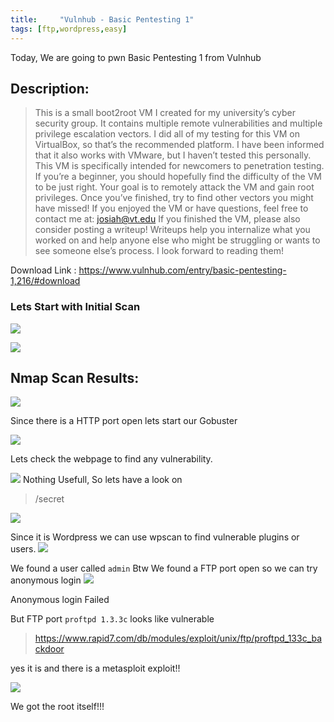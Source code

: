 ```yaml
---
title:     "Vulnhub - Basic Pentesting 1"
tags: [ftp,wordpress,easy]
---
```


Today, We are going to pwn Basic Pentesting 1 from Vulnhub

## Description:

> This is a small boot2root VM I created for my university’s cyber security group. It contains multiple remote vulnerabilities and multiple privilege escalation vectors. I did all of my testing for this VM on VirtualBox, so that’s the recommended platform. I have been informed that it also works with VMware, but I haven’t tested this personally.
 This VM is specifically intended for newcomers to penetration testing. If you’re a beginner, you should hopefully find the difficulty of the VM to be just right.
Your goal is to remotely attack the VM and gain root privileges. Once you’ve finished, try to find other vectors you might have missed! If you enjoyed the VM or have questions, feel free to contact me at: josiah@vt.edu
If you finished the VM, please also consider posting a writeup! Writeups help you internalize what you worked on and help anyone else who might be struggling or wants to see someone else’s process. I look forward to reading them!

Download Link : <https://www.vulnhub.com/entry/basic-pentesting-1,216/#download>



### Lets Start with Initial Scan

![](https://raw.githubusercontent.com/Nikhil-John21/Nikhil-John21.github.io/master/img/basic_pentesting1/1.png)

![](https://raw.githubusercontent.com/Nikhil-John21/Nikhil-John21.github.io/master/img/basic_pentesting1/2.png)


## Nmap Scan Results:

![](https://raw.githubusercontent.com/Nikhil-John21/Nikhil-John21.github.io/master/img/basic_pentesting1/3.png)


Since there is a HTTP port open lets start our Gobuster 

![](https://raw.githubusercontent.com/Nikhil-John21/Nikhil-John21.github.io/master/img/basic_pentesting1/4.png)

Lets check the webpage to find any vulnerability.

![](https://raw.githubusercontent.com/Nikhil-John21/Nikhil-John21.github.io/master/img/basic_pentesting1/5.png)
Nothing Usefull, So lets have a look on 

> /secret

![](https://raw.githubusercontent.com/Nikhil-John21/Nikhil-John21.github.io/master/img/basic_pentesting1/6.png)

Since it is Wordpress we can use wpscan to find vulnerable plugins or users.
![](https://raw.githubusercontent.com/Nikhil-John21/Nikhil-John21.github.io/master/img/basic_pentesting1/7.png)

We found a user called ```admin```
Btw We found a FTP port open so we can try anonymous login
![](https://raw.githubusercontent.com/Nikhil-John21/Nikhil-John21.github.io/master/img/basic_pentesting1/9.png)

Anonymous login Failed

But FTP port ```proftpd 1.3.3c``` looks like vulnerable

> https://www.rapid7.com/db/modules/exploit/unix/ftp/proftpd_133c_backdoor

yes it is and there is a metasploit exploit!!

![](https://raw.githubusercontent.com/Nikhil-John21/Nikhil-John21.github.io/master/img/basic_pentesting1/10.png)

We got the root itself!!!

